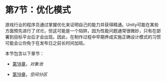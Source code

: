 # 第7节：优化模式

游戏行业的程序员通过掌握优化来证明自己的能力并获得精通。Unity可能在某些方面预先进行了*优化*，但这可能是一个陷阱，因为性能问题通常很微妙，只有在部署到目标平台后才会出现。因此，在制作过程中早期养成实施正确设计模式的习惯可能会让你免于在发布日之前长时间加班。

本节包含以下章节：

+   [第18章](a0abace8-722e-42bb-83f3-94bb07aae15e.xhtml)，*对象池*

+   [第19章](53f1b25e-e9c8-47b4-aa76-82c71fffdb8c.xhtml)，*空间分区*
